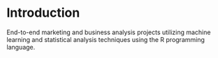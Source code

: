 
Introduction
===
End-to-end marketing and business analysis projects utilizing machine learning and statistical analysis techniques using the R programming language.

